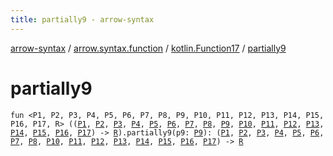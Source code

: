 ```yaml
---
title: partially9 - arrow-syntax
---
```


[arrow-syntax](../../index.html) / [arrow.syntax.function](../index.html) / [kotlin.Function17](index.html) / [partially9](./partially9.html)

# partially9

`fun <P1, P2, P3, P4, P5, P6, P7, P8, P9, P10, P11, P12, P13, P14, P15, P16, P17, R> ((`[`P1`](partially9.html#P1)`, `[`P2`](partially9.html#P2)`, `[`P3`](partially9.html#P3)`, `[`P4`](partially9.html#P4)`, `[`P5`](partially9.html#P5)`, `[`P6`](partially9.html#P6)`, `[`P7`](partially9.html#P7)`, `[`P8`](partially9.html#P8)`, `[`P9`](partially9.html#P9)`, `[`P10`](partially9.html#P10)`, `[`P11`](partially9.html#P11)`, `[`P12`](partially9.html#P12)`, `[`P13`](partially9.html#P13)`, `[`P14`](partially9.html#P14)`, `[`P15`](partially9.html#P15)`, `[`P16`](partially9.html#P16)`, `[`P17`](partially9.html#P17)`) -> `[`R`](partially9.html#R)`).partially9(p9: `[`P9`](partially9.html#P9)`): (`[`P1`](partially9.html#P1)`, `[`P2`](partially9.html#P2)`, `[`P3`](partially9.html#P3)`, `[`P4`](partially9.html#P4)`, `[`P5`](partially9.html#P5)`, `[`P6`](partially9.html#P6)`, `[`P7`](partially9.html#P7)`, `[`P8`](partially9.html#P8)`, `[`P10`](partially9.html#P10)`, `[`P11`](partially9.html#P11)`, `[`P12`](partially9.html#P12)`, `[`P13`](partially9.html#P13)`, `[`P14`](partially9.html#P14)`, `[`P15`](partially9.html#P15)`, `[`P16`](partially9.html#P16)`, `[`P17`](partially9.html#P17)`) -> `[`R`](partially9.html#R)